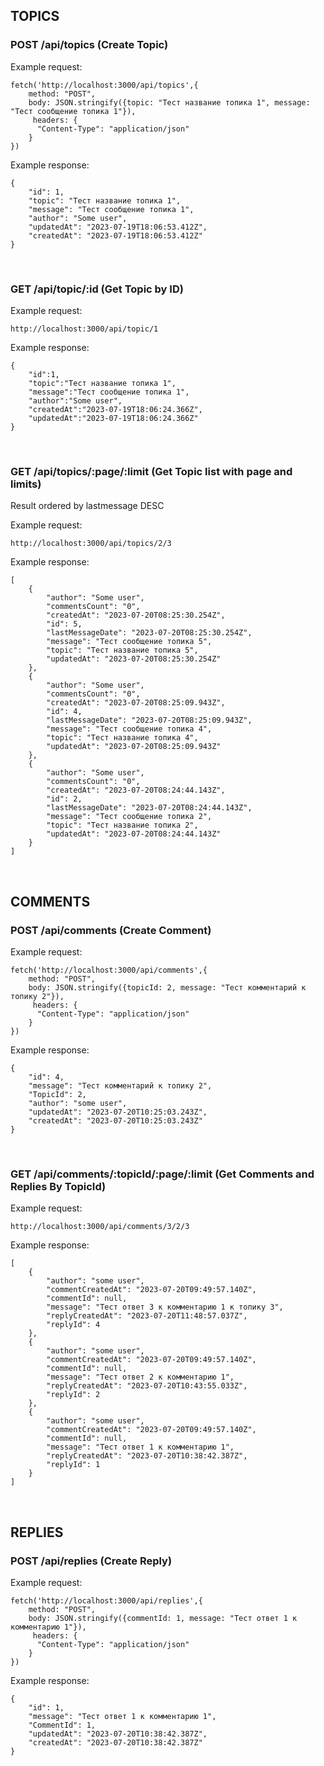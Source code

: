 ## TOPICS
### POST /api/topics (Create Topic)
Example request:
```
fetch('http://localhost:3000/api/topics',{
	method: "POST",
	body: JSON.stringify({topic: "Тест название топика 1", message: "Тест сообщение топика 1"}),
	 headers: {
      "Content-Type": "application/json"
    }
})
```
Example response:

```
{
    "id": 1,
    "topic": "Тест название топика 1",
    "message": "Тест сообщение топика 1",
    "author": "Some user",
    "updatedAt": "2023-07-19T18:06:53.412Z",
    "createdAt": "2023-07-19T18:06:53.412Z"
}
```
<br>

### GET /api/topic/:id (Get Topic by ID)

Example request:
```
http://localhost:3000/api/topic/1
```
Example response:

```
{
    "id":1,
    "topic":"Тест название топика 1",
    "message":"Тест сообщение топика 1",
    "author":"Some user",
    "createdAt":"2023-07-19T18:06:24.366Z",
    "updatedAt":"2023-07-19T18:06:24.366Z"
}

```
</br>

### GET /api/topics/:page/:limit (Get Topic list with page and limits)

Result ordered by lastmessage DESC

Example request:
```
http://localhost:3000/api/topics/2/3
```
Example response:

```
[
    {
        "author": "Some user",
        "commentsCount": "0",
        "createdAt": "2023-07-20T08:25:30.254Z",
        "id": 5,
        "lastMessageDate": "2023-07-20T08:25:30.254Z",
        "message": "Тест сообщение топика 5",
        "topic": "Тест название топика 5",
        "updatedAt": "2023-07-20T08:25:30.254Z"
    },
    {
        "author": "Some user",
        "commentsCount": "0",
        "createdAt": "2023-07-20T08:25:09.943Z",
        "id": 4,
        "lastMessageDate": "2023-07-20T08:25:09.943Z",
        "message": "Тест сообщение топика 4",
        "topic": "Тест название топика 4",
        "updatedAt": "2023-07-20T08:25:09.943Z"
    },
    {
        "author": "Some user",
        "commentsCount": "0",
        "createdAt": "2023-07-20T08:24:44.143Z",
        "id": 2,
        "lastMessageDate": "2023-07-20T08:24:44.143Z",
        "message": "Тест сообщение топика 2",
        "topic": "Тест название топика 2",
        "updatedAt": "2023-07-20T08:24:44.143Z"
    }
]

```
</br>

## COMMENTS
### POST /api/comments (Create Comment)

Example request:
```
fetch('http://localhost:3000/api/comments',{
	method: "POST",
	body: JSON.stringify({topicId: 2, message: "Тест комментарий к топику 2"}),
	 headers: {
      "Content-Type": "application/json"
    }
})
```
Example response:

```
{
    "id": 4,
    "message": "Тест комментарий к топику 2",
    "TopicId": 2,
    "author": "some user",
    "updatedAt": "2023-07-20T10:25:03.243Z",
    "createdAt": "2023-07-20T10:25:03.243Z"
}
```
<br>

### GET /api/comments/:topicId/:page/:limit (Get Comments and Replies By TopicId)

Example request:
```
http://localhost:3000/api/comments/3/2/3
```
Example response:

```
[
    {
        "author": "some user",
        "commentCreatedAt": "2023-07-20T09:49:57.140Z",
        "commentId": null,
        "message": "Тест ответ 3 к комментарию 1 к топику 3",
        "replyCreatedAt": "2023-07-20T11:48:57.037Z",
        "replyId": 4
    },
    {
        "author": "some user",
        "commentCreatedAt": "2023-07-20T09:49:57.140Z",
        "commentId": null,
        "message": "Тест ответ 2 к комментарию 1",
        "replyCreatedAt": "2023-07-20T10:43:55.033Z",
        "replyId": 2
    },
    {
        "author": "some user",
        "commentCreatedAt": "2023-07-20T09:49:57.140Z",
        "commentId": null,
        "message": "Тест ответ 1 к комментарию 1",
        "replyCreatedAt": "2023-07-20T10:38:42.387Z",
        "replyId": 1
    }
]
```
<br>

## REPLIES
### POST /api/replies (Create Reply)

Example request:
```
fetch('http://localhost:3000/api/replies',{
	method: "POST",
	body: JSON.stringify({commentId: 1, message: "Тест ответ 1 к комментарию 1"}),
	 headers: {
      "Content-Type": "application/json"
    }
})
```
Example response:

```
{
    "id": 1,
    "message": "Тест ответ 1 к комментарию 1",
    "CommentId": 1,
    "updatedAt": "2023-07-20T10:38:42.387Z",
    "createdAt": "2023-07-20T10:38:42.387Z"
}
```
<br>
